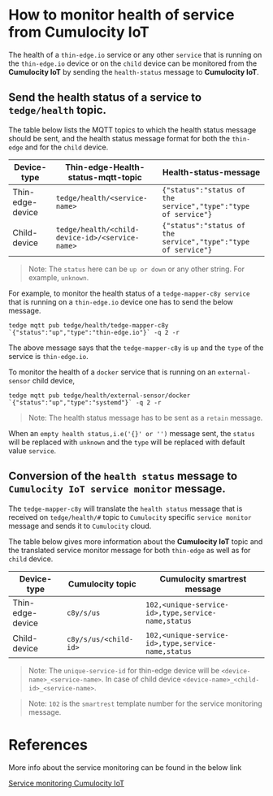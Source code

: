 # How to monitor health of service from Cumulocity IoT

The health of a `thin-edge.io` service or any other `service` that is running on the `thin-edge.io` device
or on the `child` device can be monitored from the **Cumulocity IoT** by sending the `health-status` message to **Cumulocity IoT**.

## Send the health status of a service to `tedge/health` topic.

The table below lists the MQTT topics to which the health status message should be sent, and the
health status message format for both the `thin-edge` and for the `child` device.

|Device-type|Thin-edge-Health-status-mqtt-topic|Health-status-message|
|------|------------------------|---------------------|
|Thin-edge-device|`tedge/health/<service-name>`|`{"status":"status of the service","type":"type of service"}`|
|Child-device|`tedge/health/<child-device-id>/<service-name>`|`{"status":"status of the service","type":"type of service"}`|

> Note: The `status` here can be `up or down` or any other string. For example, `unknown`.

For example, to monitor the health status of a `tedge-mapper-c8y service` that is running on a `thin-edge.io` device
one has to send the below message.

```
tedge mqtt pub tedge/health/tedge-mapper-c8y `{"status":"up","type":"thin-edge.io"}` -q 2 -r
```

The above message says that the `tedge-mapper-c8y` is `up` and the `type` of the service is `thin-edge.io`.


To monitor the health of a `docker` service that is running on an `external-sensor` child device,

```
tedge mqtt pub tedge/health/external-sensor/docker `{"status":"up","type":"systemd"}` -q 2 -r
```

> Note: The health status message has to be sent as a `retain` message.

When an `empty health status,i.e('{}' or '')` message sent, the `status` will be replaced with `unknown` and the `type` will be replaced with default value `service`.

## Conversion of the `health status` message to `Cumulocity IoT service monitor` message.

The `tedge-mapper-c8y` will translate the `health status` message that is received on `tedge/health/#`
topic to `Cumulocity` specific `service monitor` message and sends it to `Cumulocity` cloud.

The table below gives more information about the **Cumulocity IoT** topic and the translated service monitor message for both `thin-edge` as well as for `child` device.

|Device-type|Cumulocity topic|Cumulocity smartrest message|
|------|------------------------|---------------------|
|Thin-edge-device|`c8y/s/us`|`102,<unique-service-id>,type,service-name,status`|
|Child-device|`c8y/s/us/<child-id>`|`102,<unique-service-id>,type,service-name,status`|

> Note: The `unique-service-id` for thin-edge device will be  `<device-name>_<service-name>`.
In case of child device `<device-name>_<child-id>_<service-name>`.

> Note: `102` is the `smartrest` template number for the service monitoring message.

# References

More info about the service monitoring can be found in the below link

[Service monitoring Cumulocity IoT](https://cumulocity.com/guides/reference/smartrest-two/#service-creation-102)
